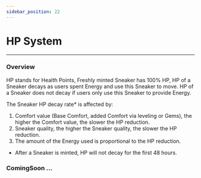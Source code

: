 ```yaml
---
sidebar_position: 22
---
```


# HP System

***

### Overview

HP stands for Health Points, Freshly minted Sneaker has 100% HP, HP of a Sneaker decays as users spent Energy and use this Sneaker to move. HP of a Sneaker does not decay if users only use this Sneaker to provide Energy. 

The Sneaker HP decay rate* is affected by:

1. Comfort value (Base Comfort, added Comfort via leveling or Gems), the higher the Comfort value, the slower the HP reduction.
2. Sneaker quality, the higher the Sneaker quality, the slower the HP reduction.
3. The amount of the Energy used is proportional to the HP reduction.

* After a Sneaker is minted, HP will not decay for the first 48 hours.

### ComingSoon ...